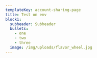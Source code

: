 ```yaml
---
templateKey: account-sharing-page
title: Test on env
block1:
  subheader: Subheader
  bullets:
    - one
    - two
    - three
  image: /img/uploads/flavor_wheel.jpg
---
```

